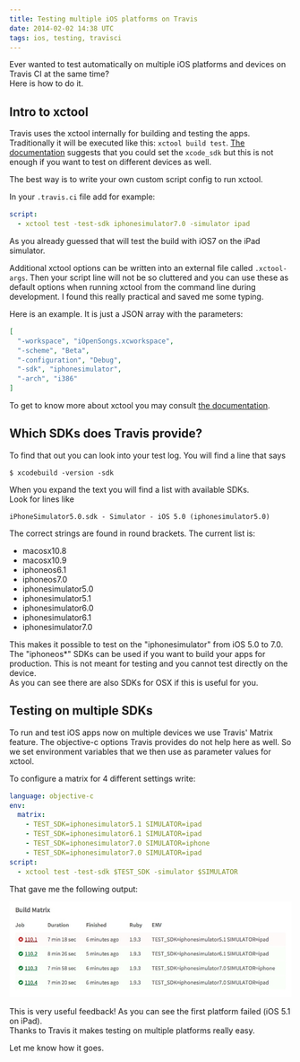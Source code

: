 ```yaml
---
title: Testing multiple iOS platforms on Travis
date: 2014-02-02 14:38 UTC
tags: ios, testing, travisci
---
```


Ever wanted to test automatically on multiple iOS platforms and devices on Travis CI at the same time?  
Here is how to do it.

## Intro to xctool

Travis uses the xctool internally for building and testing the apps. Traditionally it will be executed like this: `xctool build test`.
[The documentation][1] suggests that you could set the `xcode_sdk` but this is not enough if you want to test on different devices as well.

The best way is to write your own custom script config to run xctool.

In your `.travis.ci` file add for example:

```yml
script:
  - xctool test -test-sdk iphonesimulator7.0 -simulator ipad
```

As you already guessed that will test the build with iOS7 on the iPad simulator.

Additional xctool options can be written into an external file called `.xctool-args`. Then your script line will not be so cluttered and you can use these as default options when running xctool from the command line during development. I found this really practical and saved me some typing.

Here is an example. It is just a JSON array with the parameters:

```json
[
  "-workspace", "iOpenSongs.xcworkspace",
  "-scheme", "Beta",
  "-configuration", "Debug",
  "-sdk", "iphonesimulator",
  "-arch", "i386"
]
```

To get to know more about xctool you may consult [the documentation][2].

## Which SDKs does Travis provide?

To find that out you can look into your test log. You will find a line that says

```shell
$ xcodebuild -version -sdk
```

When you expand the text you will find a list with available SDKs.  
Look for lines like

```
iPhoneSimulator5.0.sdk - Simulator - iOS 5.0 (iphonesimulator5.0)
```

The correct strings are found in round brackets.
The current list is:

- macosx10.8
- macosx10.9
- iphoneos6.1
- iphoneos7.0
- iphonesimulator5.0
- iphonesimulator5.1
- iphonesimulator6.0
- iphonesimulator6.1
- iphonesimulator7.0

This makes it possible to test on the "iphonesimulator" from iOS 5.0 to 7.0. The "iphoneos*" SDKs can be used if you want to build your apps for production. This is not meant for testing and you cannot test directly on the device.  
As you can see there are also SDKs for OSX if this is useful for you.

## Testing on multiple SDKs

To run and test iOS apps now on multiple devices we use Travis' Matrix feature. The objective-c options Travis provides do not help here as well. So we set environment variables that we then use as parameter values for xctool.

To configure a matrix for 4 different settings write:

```yml
language: objective-c
env:
  matrix:
    - TEST_SDK=iphonesimulator5.1 SIMULATOR=ipad
    - TEST_SDK=iphonesimulator6.1 SIMULATOR=ipad
    - TEST_SDK=iphonesimulator7.0 SIMULATOR=iphone
    - TEST_SDK=iphonesimulator7.0 SIMULATOR=ipad
script:
  - xctool test -test-sdk $TEST_SDK -simulator $SIMULATOR
```

That gave me the following output:

![Build Matrix][3]

This is very useful feedback! As you can see the first platform failed (iOS 5.1 on iPad).  
Thanks to Travis it makes testing on multiple platforms really easy.

Let me know how it goes.


  [1]: http://docs.travis-ci.com/user/languages/objective-c/
  [2]: https://github.com/facebook/xctool
  [3]: 2014-02-02-testing-multiple-ios-platforms-on-travis/build_matrix.jpg


